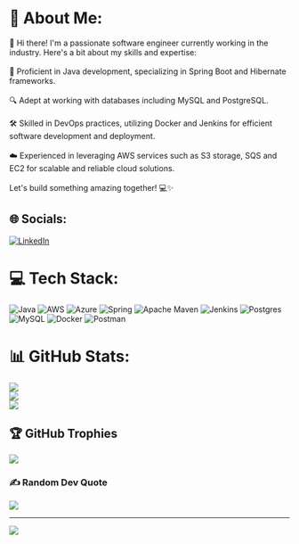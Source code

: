 # 💫 About Me:
👋 Hi there! I'm a passionate software engineer currently working in the industry. Here's a bit about my skills and expertise:<br><br>🚀 Proficient in Java development, specializing in Spring Boot and Hibernate frameworks.<br><br>🔍 Adept at working with databases including MySQL and PostgreSQL.<br><br>🛠️ Skilled in DevOps practices, utilizing Docker and Jenkins for efficient software development and deployment.<br><br>☁️ Experienced in leveraging AWS services such as S3 storage, SQS and EC2 for scalable and reliable cloud solutions.<br><br>Let's build something amazing together! 💻✨


## 🌐 Socials:
[![LinkedIn](https://img.shields.io/badge/LinkedIn-%230077B5.svg?logo=linkedin&logoColor=white)](https://linkedin.com/in/ajay-shinde-757a13263) 

# 💻 Tech Stack:
![Java](https://img.shields.io/badge/java-%23ED8B00.svg?style=for-the-badge&logo=openjdk&logoColor=white) ![AWS](https://img.shields.io/badge/AWS-%23FF9900.svg?style=for-the-badge&logo=amazon-aws&logoColor=white) ![Azure](https://img.shields.io/badge/azure-%230072C6.svg?style=for-the-badge&logo=microsoftazure&logoColor=white) ![Spring](https://img.shields.io/badge/spring-%236DB33F.svg?style=for-the-badge&logo=spring&logoColor=white) ![Apache Maven](https://img.shields.io/badge/Apache%20Maven-C71A36?style=for-the-badge&logo=Apache%20Maven&logoColor=white) ![Jenkins](https://img.shields.io/badge/jenkins-%232C5263.svg?style=for-the-badge&logo=jenkins&logoColor=white) ![Postgres](https://img.shields.io/badge/postgres-%23316192.svg?style=for-the-badge&logo=postgresql&logoColor=white) ![MySQL](https://img.shields.io/badge/mysql-%2300000f.svg?style=for-the-badge&logo=mysql&logoColor=white) ![Docker](https://img.shields.io/badge/docker-%230db7ed.svg?style=for-the-badge&logo=docker&logoColor=white) ![Postman](https://img.shields.io/badge/Postman-FF6C37?style=for-the-badge&logo=postman&logoColor=white)
# 📊 GitHub Stats:
![](https://github-readme-stats.vercel.app/api?username=AjayShinde1999&theme=radical&hide_border=false&include_all_commits=true&count_private=true)<br/>
![](https://github-readme-streak-stats.herokuapp.com/?user=AjayShinde1999&theme=radical&hide_border=false)<br/>
![](https://github-readme-stats.vercel.app/api/top-langs/?username=AjayShinde1999&theme=radical&hide_border=false&include_all_commits=true&count_private=true&layout=compact)

## 🏆 GitHub Trophies
![](https://github-profile-trophy.vercel.app/?username=AjayShinde1999&theme=radical&no-frame=false&no-bg=true&margin-w=4)

### ✍️ Random Dev Quote
![](https://quotes-github-readme.vercel.app/api?type=horizontal&theme=radical)

---
[![](https://visitcount.itsvg.in/api?id=AjayShinde1999&icon=0&color=0)](https://visitcount.itsvg.in)

<!-- Proudly created with GPRM ( https://gprm.itsvg.in ) -->
